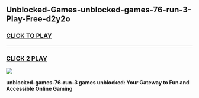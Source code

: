 
## Unblocked-Games-unblocked-games-76-run-3-Play-Free-d2y2o
<h3>
<a href="https://premium76.site?title=unblocked-games-76-run-3&ref=09A">CLICK TO PLAY</a></h3>
<hr>

<h3>
<a href="https://premium76.site?title=unblocked-games-76-run-3&ref=09A">CLICK 2 PLAY</a>
  
</h3>

<a href="https://premium76.site?title=unblocked-games-76-run-3&ref=09A"><img src="https://clearcache.store/games.png"></a>


**unblocked-games-76-run-3 games unblocked: Your Gateway to Fun and Accessible Online Gaming**
